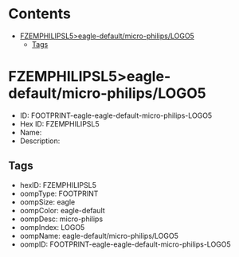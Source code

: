 



Contents
========

* [FZEMPHILIPSL5>eagle-default/micro-philips/LOGO5](#fzemphilipsl5eagle-defaultmicro-philipslogo5)
	* [Tags](#tags)

# FZEMPHILIPSL5>eagle-default/micro-philips/LOGO5

- ID: FOOTPRINT-eagle-eagle-default-micro-philips-LOGO5
- Hex ID: FZEMPHILIPSL5
- Name: 
- Description: 

## Tags

- hexID: FZEMPHILIPSL5
- oompType: FOOTPRINT
- oompSize: eagle
- oompColor: eagle-default
- oompDesc: micro-philips
- oompIndex: LOGO5
- oompName: eagle-default/micro-philips/LOGO5
- oompID: FOOTPRINT-eagle-eagle-default-micro-philips-LOGO5

